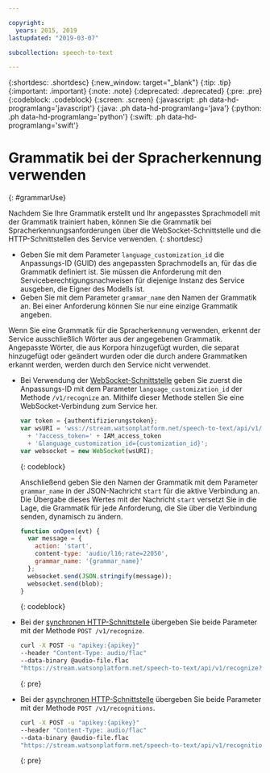 ```yaml
---

copyright:
  years: 2015, 2019
lastupdated: "2019-03-07"

subcollection: speech-to-text

---
```


{:shortdesc: .shortdesc}
{:new_window: target="_blank"}
{:tip: .tip}
{:important: .important}
{:note: .note}
{:deprecated: .deprecated}
{:pre: .pre}
{:codeblock: .codeblock}
{:screen: .screen}
{:javascript: .ph data-hd-programlang='javascript'}
{:java: .ph data-hd-programlang='java'}
{:python: .ph data-hd-programlang='python'}
{:swift: .ph data-hd-programlang='swift'}

# Grammatik bei der Spracherkennung verwenden
{: #grammarUse}

Nachdem Sie Ihre Grammatik erstellt und Ihr angepasstes Sprachmodell mit der Grammatik trainiert haben, können Sie die Grammatik bei Spracherkennungsanforderungen über die WebSocket-Schnittstelle und die HTTP-Schnittstellen des Service verwenden.
{: shortdesc}

-   Geben Sie mit dem Parameter `language_customization_id` die Anpassungs-ID (GUID) des angepassten Sprachmodells an, für das die Grammatik definiert ist. Sie müssen die Anforderung mit den Serviceberechtigungsnachweisen für diejenige Instanz des Service ausgeben, die Eigner des Modells ist.
-   Geben Sie mit dem Parameter `grammar_name` den Namen der Grammatik an. Bei einer Anforderung können Sie nur eine einzige Grammatik angeben.

Wenn Sie eine Grammatik für die Spracherkennung verwenden, erkennt der Service ausschließlich Wörter aus der angegebenen Grammatik. Angepasste Wörter, die aus Korpora hinzugefügt wurden, die separat hinzugefügt oder geändert wurden oder die durch andere Grammatiken erkannt werden, werden durch den Service nicht verwendet.

-   Bei Verwendung der [WebSocket-Schnittstelle](/docs/services/speech-to-text/websockets.html) geben Sie zuerst die Anpassungs-ID mit dem Parameter `language_customization_id` der Methode `/v1/recognize` an. Mithilfe dieser Methode stellen Sie eine WebSocket-Verbindung zum Service her.

    ```javascript
    var token = {authentifizierungstoken};
    var wsURI = 'wss://stream.watsonplatform.net/speech-to-text/api/v1/recognize'
      + '?access_token=' + IAM_access_token
      + '&language_customization_id={customization_id}';
    var websocket = new WebSocket(wsURI);
    ```
    {: codeblock}

    Anschließend geben Sie den Namen der Grammatik mit dem Parameter `grammar_name` in der JSON-Nachricht `start` für die aktive Verbindung an. Die Übergabe dieses Wertes mit der Nachricht `start` versetzt Sie in die Lage, die Grammatik für jede Anforderung, die Sie über die Verbindung senden, dynamisch zu ändern.

    ```javascript
    function onOpen(evt) {
      var message = {
        action: 'start',
        content-type: 'audio/l16;rate=22050',
        grammar_name: '{grammar_name}'
      };
      websocket.send(JSON.stringify(message));
      websocket.send(blob);
    }
    ```
    {: codeblock}
-   Bei der [synchronen HTTP-Schnittstelle](/docs/services/speech-to-text/http.html) übergeben Sie beide Parameter mit der Methode `POST /v1/recognize`.

    ```bash
    curl -X POST -u "apikey:{apikey}"
    --header "Content-Type: audio/flac"
    --data-binary @audio-file.flac
    "https://stream.watsonplatform.net/speech-to-text/api/v1/recognize?language_customization_id={customization_id}&grammar_name={grammar_name}"
    ```
    {: pre}
-   Bei der [asynchronen HTTP-Schnittstelle](/docs/services/speech-to-text/async.html) übergeben Sie beide Parameter mit der Methode `POST /v1/recognitions`.

    ```bash
    curl -X POST -u "apikey:{apikey}"
    --header "Content-Type: audio/flac"
    --data-binary @audio-file.flac
    "https://stream.watsonplatform.net/speech-to-text/api/v1/recognitions?language_customization_id={customization_id}&grammar_name={grammar_name}"
    ```
    {: pre}
